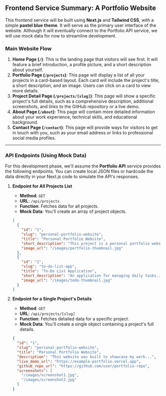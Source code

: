 ## Frontend Service Summary: A Portfolio Website

This frontend service will be built using **Next.js** and **Tailwind CSS**, with a simple **pastel blue theme**. It will serve as the primary user interface of the website. Although it will eventually connect to the Portfolio API service, we will use mock data for now to streamline development.

### Main Website Flow

1.  **Home Page (`/`)**: This is the landing page that visitors will see first. It will feature a brief introduction, a profile picture, and a short description about yourself.
2.  **Portfolio Page (`/projects`)**: This page will display a list of all your projects in a card-based layout. Each card will include the project's title, a short description, and an image. Users can click on a card to view more details.
3.  **Project Detail Page (`/projects/[slug]`)**: This page will show a specific project's full details, such as a comprehensive description, additional screenshots, and links to the GitHub repository or a live demo.
4.  **About Page (`/about`)**: This page will contain more detailed information about your work experience, technical skills, and educational background.
5.  **Contact Page (`/contact`)**: This page will provide ways for visitors to get in touch with you, such as your email address or links to professional social media profiles.

-----

### API Endpoints (Using Mock Data)

For this development phase, we'll assume the **Portfolio API** service provides the following endpoints. You can create local JSON files or hardcode the data directly in your Next.js code to simulate the API's responses.

1.  **Endpoint for All Projects List**

      * **Method**: `GET`
      * **URL**: `/api/projects`
      * **Function**: Fetches data for all projects.
      * **Mock Data**: You'll create an array of project objects.

    <!-- end list -->

    ```json
    [
      {
        "id": "1",
        "slug": "personal-portfolio-website",
        "title": "Personal Portfolio Website",
        "short_description": "This project is a personal portfolio website...",
        "image_url": "/images/portfolio-thumbnail.jpg"
      },
      {
        "id": "2",
        "slug": "to-do-list-app",
        "title": "To-Do List Application",
        "short_description": "An application for managing daily tasks...",
        "image_url": "/images/todo-thumbnail.jpg"
      }
    ]
    ```

2.  **Endpoint for a Single Project's Details**

      * **Method**: `GET`
      * **URL**: `/api/projects/[slug]`
      * **Function**: Fetches detailed data for a specific project.
      * **Mock Data**: You'll create a single object containing a project's full details.

    <!-- end list -->

    ```json
    {
      "id": "1",
      "slug": "personal-portfolio-website",
      "title": "Personal Portfolio Website",
      "description": "This website was built to showcase my work...",
      "live_demo_url": "https://example-portfolio.vercel.app",
      "github_repo_url": "https://github.com/user/portfolio-repo",
      "screenshots": [
        "/images/screenshot1.jpg",
        "/images/screenshot2.jpg"
      ]
    }
    ```